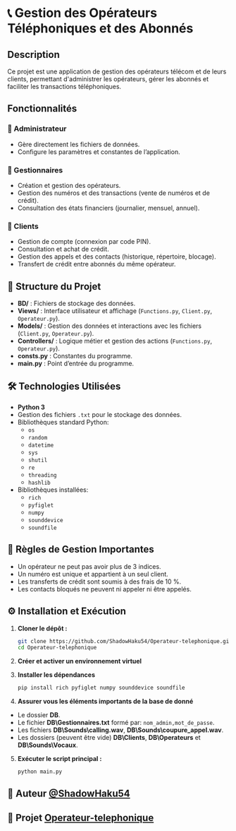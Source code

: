 # 📞 Gestion des Opérateurs Téléphoniques et des Abonnés

## Description
Ce projet est une application de gestion des opérateurs télécom et de leurs clients, permettant d'administrer les opérateurs, gérer les abonnés et faciliter les transactions téléphoniques.

## Fonctionnalités

### 🔹 Administrateur
- Gère directement les fichiers de données.
- Configure les paramètres et constantes de l’application.

### 🔹 Gestionnaires
- Création et gestion des opérateurs.
- Gestion des numéros et des transactions (vente de numéros et de crédit).
- Consultation des états financiers (journalier, mensuel, annuel).

### 🔹 Clients
- Gestion de compte (connexion par code PIN).
- Consultation et achat de crédit.
- Gestion des appels et des contacts (historique, répertoire, blocage).
- Transfert de crédit entre abonnés du même opérateur.

## 📂 Structure du Projet

- **BD/** : Fichiers de stockage des données.
- **Views/** : Interface utilisateur et affichage (`Functions.py`, `Client.py`, `Operateur.py`).
- **Models/** : Gestion des données et interactions avec les fichiers (`Client.py`, `Operateur.py`).
- **Controllers/** : Logique métier et gestion des actions (`Functions.py`, `Operateur.py`).
- **consts.py** : Constantes du programme.
- **main.py** : Point d’entrée du programme.

## 🛠 Technologies Utilisées
- **Python 3**
- Gestion des fichiers `.txt` pour le stockage des données.
- Bibliothèques standard Python:
    - `os` 
    - `random`
    - `datetime`
    - `sys`
    - `shutil`
    - `re`
    - `threading`
    - `hashlib`
- Bibliothèques installées:
    - `rich`
    - `pyfiglet`
    - `numpy`
    - `sounddevice`
    - `soundfile`

## 📝 Règles de Gestion Importantes
- Un opérateur ne peut pas avoir plus de 3 indices.
- Un numéro est unique et appartient à un seul client.
- Les transferts de crédit sont soumis à des frais de 10 %.
- Les contacts bloqués ne peuvent ni appeler ni être appelés.

## ⚙️ Installation et Exécution

1. **Cloner le dépôt :**
   ```sh
   git clone https://github.com/ShadowHaku54/Operateur-telephonique.git
   cd Operateur-telephonique
   ```

2. **Créer et activer un environnement virtuel**

3. **Installer les dépendances**
    ```sh
    pip install rich pyfiglet numpy sounddevice soundfile
    ```

4. **Assurer vous les éléments importants de la base de donné**
- Le dossier **DB**.
- Le fichier **DB\Gestionnaires.txt** formé par: `nom_admin,mot_de_passe`.
- Les fichiers **DB\Sounds\calling.wav**, **DB\Sounds\coupure_appel.wav**.
- Les dossiers (peuvent être vide) **DB\Clients**, **DB\Operateurs** et **DB\Sounds\Vocaux**.

5. **Exécuter le script principal :**
   ```sh
   python main.py
   ```


## 🚀 Auteur [@ShadowHaku54](https://github.com/ShadowHaku54)

## 📂 Projet [Operateur-telephonique](https://github.com/ShadowHaku54/Operateur-telephonique)
